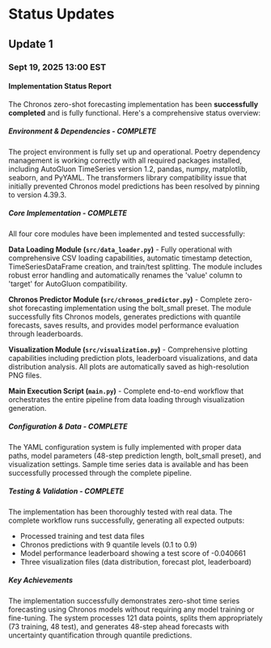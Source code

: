 # Status Updates 


## Update 1 
### Sept 19, 2025 13:00 EST

#### Implementation Status Report

The Chronos zero-shot forecasting implementation has been **successfully completed** and is fully functional. Here's a comprehensive status overview:

##### **Environment & Dependencies - COMPLETE**
The project environment is fully set up and operational. Poetry dependency management is working correctly with all required packages installed, including AutoGluon TimeSeries version 1.2, pandas, numpy, matplotlib, seaborn, and PyYAML. The transformers library compatibility issue that initially prevented Chronos model predictions has been resolved by pinning to version 4.39.3.

##### **Core Implementation - COMPLETE**
All four core modules have been implemented and tested successfully:

**Data Loading Module (`src/data_loader.py`)** - Fully operational with comprehensive CSV loading capabilities, automatic timestamp detection, TimeSeriesDataFrame creation, and train/test splitting. The module includes robust error handling and automatically renames the 'value' column to 'target' for AutoGluon compatibility.

**Chronos Predictor Module (`src/chronos_predictor.py`)** - Complete zero-shot forecasting implementation using the bolt_small preset. The module successfully fits Chronos models, generates predictions with quantile forecasts, saves results, and provides model performance evaluation through leaderboards.

**Visualization Module (`src/visualization.py`)** - Comprehensive plotting capabilities including prediction plots, leaderboard visualizations, and data distribution analysis. All plots are automatically saved as high-resolution PNG files.

**Main Execution Script (`main.py`)** - Complete end-to-end workflow that orchestrates the entire pipeline from data loading through visualization generation.

##### **Configuration & Data - COMPLETE**
The YAML configuration system is fully implemented with proper data paths, model parameters (48-step prediction length, bolt_small preset), and visualization settings. Sample time series data is available and has been successfully processed through the complete pipeline.

##### **Testing & Validation - COMPLETE**
The implementation has been thoroughly tested with real data. The complete workflow runs successfully, generating all expected outputs:
- Processed training and test data files
- Chronos predictions with 9 quantile levels (0.1 to 0.9)
- Model performance leaderboard showing a test score of -0.040661
- Three visualization files (data distribution, forecast plot, leaderboard)

##### **Key Achievements**
The implementation successfully demonstrates zero-shot time series forecasting using Chronos models without requiring any model training or fine-tuning. The system processes 121 data points, splits them appropriately (73 training, 48 test), and generates 48-step ahead forecasts with uncertainty quantification through quantile predictions.
